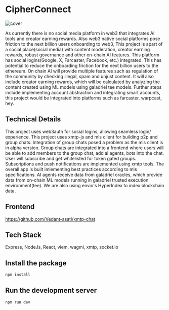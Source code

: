# CipherConnect
![cover](https://github.com/user-attachments/assets/ef8e1a6b-4d4f-4ba1-8c2f-3a7a437b73a0)

As currently there is no social media platform in web3 that integrates AI tools and creator earning rewards. Also web3 native social platforms pose friction to the next billion users onboarding to web3, This project is apart of a social place(social media) with content moderation, creator earning rewards, robust governance and other on-chain AI features. This platform has social logins(Google, X, Farcaster, Facebook, etc.)  integrated. This has potential to reduce the onboarding friction for the next billion users to the ethereum. On chain AI will provide multiple features such as regulation of the community by checking illegal, spam and unjust content. It will also include creator earning rewards, which will be calculated by analyzing the content created using ML models using galadriel tee models. 
Further steps include implementing account abstraction and integrating smart accounts, this project would be integrated into platforms such as farcaster, warpcast, hey.

## Technical Details
This project uses web3auth for social logins, allowing seamless login/ experience. This project uses xmtp-js and mls client for building p2p and group chats. Integration of group chats posed a problem as the mls client is in alpha version. Group chats are integrated into a frontend where users will be able to add members to the group chat, add ai agents, bots into the chat. User will subscribe and get whitelisted for token gated groups. Subscriptions and push notifications are implemented using xmtp tools. The overall app is built imlementing best practices according to mls specifications.
AI agents receive data from galadriel oracles, which provide data from on-chain ML models running in galadriel trusted execution environment(tee).
We are also using envio's HyperIndex to index blockchain data.

## Frontend
https://github.com/Vedant-asati/xmtp-chat

## Tech Stack
Express, NodeJs, React, viem, wagmi, xmtp, socket.io

## Install the package

```bash
npm install
```

## Run the development server

```bash
npm run dev
```
